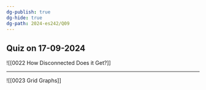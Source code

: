 ```yaml
---
dg-publish: true
dg-hide: true
dg-path: 2024-es242/Q09
---
```

## Quiz on 17-09-2024

![[0022 How Disconnected Does it Get?]]

---

![[0023 Grid Graphs]]